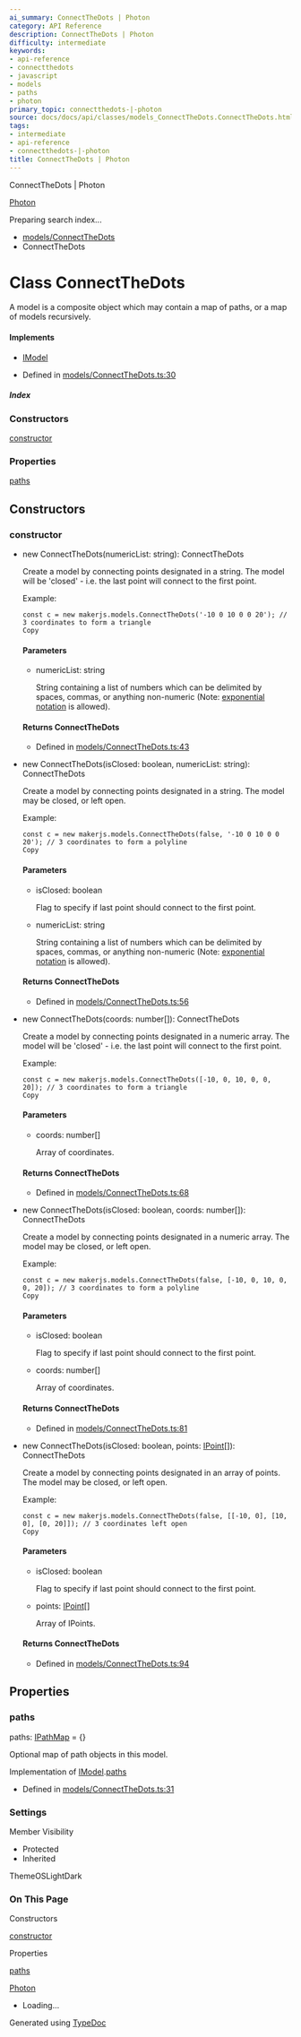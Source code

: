 ```yaml
---
ai_summary: ConnectTheDots | Photon
category: API Reference
description: ConnectTheDots | Photon
difficulty: intermediate
keywords:
- api-reference
- connectthedots
- javascript
- models
- paths
- photon
primary_topic: connectthedots-|-photon
source: docs/docs/api/classes/models_ConnectTheDots.ConnectTheDots.html
tags:
- intermediate
- api-reference
- connectthedots-|-photon
title: ConnectTheDots | Photon
---
```

ConnectTheDots | Photon

[Photon](../index.md)




Preparing search index...

* [models/ConnectTheDots](../modules/models_ConnectTheDots.md)
* ConnectTheDots

# Class ConnectTheDots

A model is a composite object which may contain a map of paths, or a map of models recursively.

#### Implements

* [IModel](../interfaces/core_schema.IModel.md)

* Defined in [models/ConnectTheDots.ts:30](https://github.com/mwhite454/photon/blob/main/packages/photon/src/models/ConnectTheDots.ts#L30)

##### Index

### Constructors

[constructor](#constructor)

### Properties

[paths](#paths)

## Constructors

### constructor

* new ConnectTheDots(numericList: string): ConnectTheDots

  Create a model by connecting points designated in a string. The model will be 'closed' - i.e. the last point will connect to the first point.

  Example:

  ```
  const c = new makerjs.models.ConnectTheDots('-10 0 10 0 0 20'); // 3 coordinates to form a triangle
  Copy
  ```

  #### Parameters

  + numericList: string

    String containing a list of numbers which can be delimited by spaces, commas, or anything non-numeric (Note: [exponential notation](https://developer.mozilla.org/en-US/docs/Web/JavaScript/Reference/Global_Objects/Number/toExponential) is allowed).

  #### Returns ConnectTheDots

  + Defined in [models/ConnectTheDots.ts:43](https://github.com/mwhite454/photon/blob/main/packages/photon/src/models/ConnectTheDots.ts#L43)
* new ConnectTheDots(isClosed: boolean, numericList: string): ConnectTheDots

  Create a model by connecting points designated in a string. The model may be closed, or left open.

  Example:

  ```
  const c = new makerjs.models.ConnectTheDots(false, '-10 0 10 0 0 20'); // 3 coordinates to form a polyline
  Copy
  ```

  #### Parameters

  + isClosed: boolean

    Flag to specify if last point should connect to the first point.
  + numericList: string

    String containing a list of numbers which can be delimited by spaces, commas, or anything non-numeric (Note: [exponential notation](https://developer.mozilla.org/en-US/docs/Web/JavaScript/Reference/Global_Objects/Number/toExponential) is allowed).

  #### Returns ConnectTheDots

  + Defined in [models/ConnectTheDots.ts:56](https://github.com/mwhite454/photon/blob/main/packages/photon/src/models/ConnectTheDots.ts#L56)
* new ConnectTheDots(coords: number[]): ConnectTheDots

  Create a model by connecting points designated in a numeric array. The model will be 'closed' - i.e. the last point will connect to the first point.

  Example:

  ```
  const c = new makerjs.models.ConnectTheDots([-10, 0, 10, 0, 0, 20]); // 3 coordinates to form a triangle
  Copy
  ```

  #### Parameters

  + coords: number[]

    Array of coordinates.

  #### Returns ConnectTheDots

  + Defined in [models/ConnectTheDots.ts:68](https://github.com/mwhite454/photon/blob/main/packages/photon/src/models/ConnectTheDots.ts#L68)
* new ConnectTheDots(isClosed: boolean, coords: number[]): ConnectTheDots

  Create a model by connecting points designated in a numeric array. The model may be closed, or left open.

  Example:

  ```
  const c = new makerjs.models.ConnectTheDots(false, [-10, 0, 10, 0, 0, 20]); // 3 coordinates to form a polyline
  Copy
  ```

  #### Parameters

  + isClosed: boolean

    Flag to specify if last point should connect to the first point.
  + coords: number[]

    Array of coordinates.

  #### Returns ConnectTheDots

  + Defined in [models/ConnectTheDots.ts:81](https://github.com/mwhite454/photon/blob/main/packages/photon/src/models/ConnectTheDots.ts#L81)
* new ConnectTheDots(isClosed: boolean, points: [IPoint](../interfaces/core_schema.IPoint.md)[]): ConnectTheDots

  Create a model by connecting points designated in an array of points. The model may be closed, or left open.

  Example:

  ```
  const c = new makerjs.models.ConnectTheDots(false, [[-10, 0], [10, 0], [0, 20]]); // 3 coordinates left open
  Copy
  ```

  #### Parameters

  + isClosed: boolean

    Flag to specify if last point should connect to the first point.
  + points: [IPoint](../interfaces/core_schema.IPoint.md)[]

    Array of IPoints.

  #### Returns ConnectTheDots

  + Defined in [models/ConnectTheDots.ts:94](https://github.com/mwhite454/photon/blob/main/packages/photon/src/models/ConnectTheDots.ts#L94)

## Properties

### paths

paths: [IPathMap](../interfaces/core_schema.IPathMap.md) = {}

Optional map of path objects in this model.

Implementation of [IModel](../interfaces/core_schema.IModel.md).[paths](../interfaces/core_schema.IModel.md#paths)

* Defined in [models/ConnectTheDots.ts:31](https://github.com/mwhite454/photon/blob/main/packages/photon/src/models/ConnectTheDots.ts#L31)

### Settings

Member Visibility

* Protected
* Inherited

ThemeOSLightDark

### On This Page

Constructors

[constructor](#constructor)

Properties

[paths](#paths)

[Photon](../index.md)

* Loading...

Generated using [TypeDoc](https://typedoc.org/)
